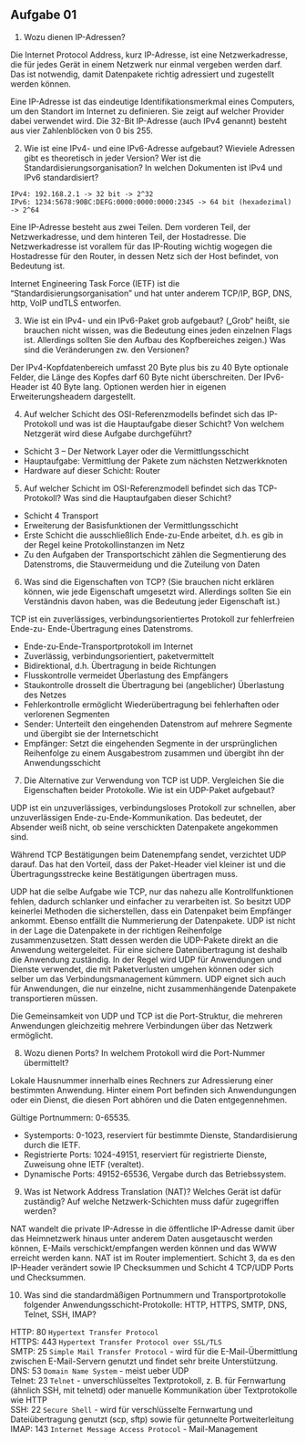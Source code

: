 ## **Aufgabe 01**

1. Wozu dienen IP-Adressen?

Die Internet Protocol Address, kurz IP-Adresse, ist eine Netzwerkadresse, die für jedes Gerät in einem Netzwerk nur einmal vergeben werden darf. Das ist notwendig, damit Datenpakete richtig adressiert und zugestellt werden können.

Eine IP-Adresse ist das eindeutige Identifikationsmerkmal eines Computers, um den Standort im Internet zu definieren. Sie zeigt auf welcher Provider dabei verwendet wird. Die 32-Bit IP-Adresse (auch IPv4 genannt) besteht aus vier Zahlenblöcken von 0 bis 255.

2. Wie ist eine IPv4- und eine IPv6-Adresse aufgebaut? Wieviele Adressen gibt es theoretisch in jeder Version? Wer ist die Standardisierungsorganisation? In welchen Dokumenten ist IPv4 und IPv6 standardisiert?

```
IPv4: 192.168.2.1 -> 32 bit -> 2^32
IPv6: 1234:5678:90BC:DEFG:0000:0000:0000:2345 -> 64 bit (hexadezimal) -> 2^64
```

Eine IP-Adresse besteht aus zwei Teilen. Dem vorderen Teil, der Netzwerkadresse, und dem hinteren Teil, der Hostadresse. Die Netzwerkadresse ist vorallem für das IP-Routing wichtig wogegen die Hostadresse für den Router, in dessen Netz sich der Host befindet, von Bedeutung ist.

Internet Engineering Task Force (IETF) ist die “Standardisierungsorganisation” und hat unter anderem TCP/IP, BGP, DNS, http, VoIP undTLS entworfen.

3. Wie ist ein IPv4- und ein IPv6-Paket grob aufgebaut? („Grob“ heißt, sie brauchen nicht wissen, was die Bedeutung eines jeden einzelnen Flags ist. Allerdings sollten Sie den Aufbau des Kopfbereiches zeigen.) Was sind die Veränderungen zw. den Versionen?

Der IPv4-Kopfdatenbereich umfasst 20 Byte plus bis zu 40 Byte optionale Felder, die Länge des Kopfes darf 60 Byte nicht überschreiten. Der IPv6-Header ist 40 Byte lang. Optionen werden hier in eigenen Erweiterungsheadern dargestellt.

4. Auf welcher Schicht des OSI-Referenzmodells befindet sich das IP-Protokoll und was ist die Hauptaufgabe dieser Schicht? Von welchem Netzgerät wird diese Aufgabe durchgeführt?

- Schicht 3 – Der Network Layer oder die Vermittlungsschicht
- Hauptaufgabe:  Vermittlung der Pakete zum nächsten Netzwerkknoten
- Hardware auf dieser Schicht: Router


5. Auf welcher Schicht im OSI-Referenzmodell befindet sich das TCP-Protokoll? Was sind die Hauptaufgaben dieser Schicht?

- Schicht 4 Transport
- Erweiterung der Basisfunktionen der Vermittlungsschicht
- Erste Schicht die ausschließlich Ende-zu-Ende arbeitet, d.h. es gib in der Regel keine Protokollinstanzen im Netz
- Zu den Aufgaben der Transportschicht zählen die Segmentierung des Datenstroms, die Stauvermeidung und die Zuteilung von Daten


6. Was sind die Eigenschaften von TCP? (Sie brauchen nicht erklären können, wie jede Eigenschaft umgesetzt wird. Allerdings sollten Sie ein Verständnis davon haben, was die Bedeutung jeder Eigenschaft ist.)

TCP ist ein zuverlässiges, verbindungsorientiertes Protokoll zur fehlerfreien Ende-zu- Ende-Übertragung eines Datenstroms.

- Ende-zu-Ende-Transportprotokoll im Internet
- Zuverlässig, verbindungsorientiert, paketvermittelt
- Bidirektional, d.h. Übertragung in beide Richtungen
- Flusskontrolle vermeidet Überlastung des Empfängers
- Staukontrolle drosselt die Übertragung bei (angeblicher) Überlastung des Netzes
- Fehlerkontrolle ermöglicht Wiederübertragung bei fehlerhaften oder verlorenen Segmenten
- Sender: Unterteilt den eingehenden Datenstrom auf mehrere Segmente und übergibt sie der Internetschicht
- Empfänger: Setzt die eingehenden Segmente in der ursprünglichen Reihenfolge zu einem Ausgabestrom zusammen und übergibt ihn der Anwendungsschicht

7. Die Alternative zur Verwendung von TCP ist UDP. Vergleichen Sie die Eigenschaften beider Protokolle. Wie ist ein UDP-Paket aufgebaut?

UDP ist ein unzuverlässiges, verbindungsloses Protokoll zur schnellen, aber unzuverlässigen Ende-zu-Ende-Kommunikation. Das bedeutet, der Absender weiß nicht, ob seine verschickten Datenpakete angekommen sind. 


Während TCP Bestätigungen beim Datenempfang sendet, verzichtet UDP darauf. Das hat den Vorteil, dass der Paket-Header viel kleiner ist und die Übertragungsstrecke keine Bestätigungen übertragen muss.

UDP hat die selbe Aufgabe wie TCP, nur das nahezu alle Kontrollfunktionen fehlen, dadurch schlanker und einfacher zu verarbeiten ist.
So besitzt UDP keinerlei Methoden die sicherstellen, dass ein Datenpaket beim Empfänger ankommt. Ebenso entfällt die Nummerierung der Datenpakete. UDP ist nicht in der Lage die Datenpakete in der richtigen Reihenfolge zusammenzusetzen. Statt dessen werden die UDP-Pakete direkt an die Anwendung weitergeleitet. Für eine sichere Datenübertragung ist deshalb die Anwendung zuständig.
In der Regel wird UDP für Anwendungen und Dienste verwendet, die mit Paketverlusten umgehen können oder sich selber um das Verbindungsmanagement kümmern. UDP eignet sich auch für Anwendungen, die nur einzelne, nicht zusammenhängende Datenpakete transportieren müssen.

Die Gemeinsamkeit von UDP und TCP ist die Port-Struktur, die mehreren Anwendungen gleichzeitig mehrere Verbindungen über das Netzwerk ermöglicht.

8. Wozu dienen Ports? In welchem Protokoll wird die Port-Nummer übermittelt?

Lokale Hausnummer innerhalb eines Rechners zur Adressierung einer bestimmten Anwendung. Hinter einem Port befinden sich Anwendungungen oder ein Dienst, die diesen Port abhören und die Daten entgegennehmen. 

Gültige Portnummern: 0-65535. 

- Systemports: 0-1023, reserviert für bestimmte Dienste, Standardisierung durch die IETF. 
- Registrierte Ports: 1024-49151, reserviert für registrierte Dienste, Zuweisung ohne IETF (veraltet). 
- Dynamische Ports: 49152-65536, Vergabe durch das Betriebssystem.

9. Was ist Network Address Translation (NAT)? Welches Gerät ist dafür zuständig? Auf welche Netzwerk-Schichten muss dafür zugegriffen werden?

NAT wandelt die private IP-Adresse in die öffentliche IP-Adresse damit über das Heimnetzwerk hinaus unter anderem Daten ausgetauscht werden können, E-Mails verschickt/empfangen werden können und das WWW erreicht werden kann. NAT ist im Router implementiert. Schicht 3, da es den IP-Header verändert sowie IP Checksummen und Schicht 4 TCP/UDP Ports und Checksummen.

10. Was sind die standardmäßigen Portnummern und Transportprotokolle folgender Anwendungsschicht-Protokolle: HTTP, HTTPS, SMTP, DNS, Telnet, SSH, IMAP?

HTTP: 80 ```Hypertext Transfer Protocol```   
HTTPS: 443 ```Hypertext Transfer Protocol over SSL/TLS```  
SMTP: 25 ```Simple Mail Transfer Protocol``` - wird für die E-Mail-Übermittlung zwischen E-Mail-Servern genutzt und findet sehr breite Unterstützung.  
DNS: 53 ```Domain Name System``` - meist ueber UDP  
Telnet: 23 ```Telnet``` - unverschlüsseltes Textprotokoll, z. B. für Fernwartung (ähnlich SSH, mit telnetd) oder manuelle Kommunikation über Textprotokolle wie HTTP  
SSH: 22 ```Secure Shell``` - wird für verschlüsselte Fernwartung und Dateiübertragung genutzt (scp, sftp) sowie für getunnelte Portweiterleitung  
IMAP: 143 ```Internet Message Access Protocol``` - Mail-Management